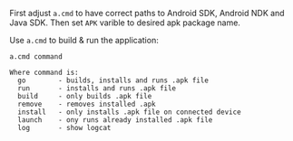 First adjust `a.cmd` to have correct paths to Android SDK, Android NDK and Java SDK.
Then set `APK` varible to desired apk package name.

Use `a.cmd` to build & run the application:

    a.cmd command

    Where command is:
      go        - builds, installs and runs .apk file
      run       - installs and runs .apk file
      build     - only builds .apk file
      remove    - removes installed .apk
      install   - only installs .apk file on connected device
      launch    - ony runs already installed .apk file
      log       - show logcat

